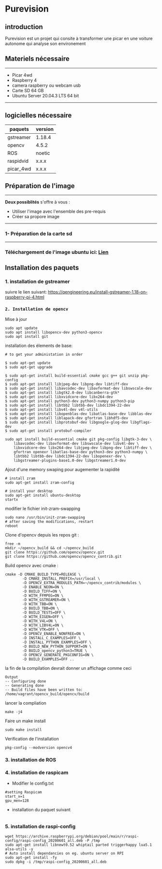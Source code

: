 

# **Purevision** 

## introduction
Purevision est un projet qui consite à transformer une picar en une voiture autonome qui analyse son environement  

## Materiels nécessaire 
---------------------------------
* Picar 4wd
* Raspberry 4 
* camera raspberry ou webcam usb
* Carte SD 64 GB
* Ubuntu Server 20.04.3 LTS 64 bit
-------------------------------------
## logicielles nécessaire  

| paquets   | version |
| ------    | --------|
| gstreamer | 1.18.4  |
| opencv    |  4.5.2  |
| ROS       |  noetic |
| raspidvid | x.x.x   |
| picar_4wd | x.x.x   |

## Préparation de l'image 
---------------------------------------
**Deux possiblités** s'offre à vous :
* Utiliser l'image avec l'ensemble des pre-requis 
* Créer sa propore image
--------------------------------------------------
### 1- Préparation de la carte sd
--------------------------------------------------

### Téléchargement de l'image ubuntu ici: [Lien](https://ubuntu.com/download/raspberry-pi)

## Installation des paquets
### 1. installation de gstreamer 
suivre le lien suivant: https://qengineering.eu/install-gstreamer-1.18-on-raspberry-pi-4.html 

### `2. Installation de opencv`
    
Mise à jour 
```
sudo apt update
sudo apt install libopencv-dev python3-opencv
sudo apt install git 
```
installation des élements de base:
```
# to get your administation in order

$ sudo apt-get update
$ sudo apt-get upgrade

$ sudo apt-get install build-essential cmake gcc g++ git unzip pkg-config
$ sudo apt-get install libjpeg-dev libpng-dev libtiff-dev
$ sudo apt-get install libavcodec-dev libavformat-dev libswscale-dev
$ sudo apt-get install libgtk2.0-dev libcanberra-gtk*
$ sudo apt-get install libxvidcore-dev libx264-dev
$ sudo apt-get install python3-dev python3-numpy python3-pip
$ sudo apt-get install libtbb2 libtbb-dev libdc1394-22-dev
$ sudo apt-get install libv4l-dev v4l-utils
$ sudo apt-get install libopenblas-dev libatlas-base-dev libblas-dev
$ sudo apt-get install liblapack-dev gfortran libhdf5-dev
$ sudo apt-get install libprotobuf-dev libgoogle-glog-dev libgflags-dev
$ sudo apt-get install protobuf-compiler
```

```
sudo apt install build-essential cmake git pkg-config libgtk-3-dev \
    libavcodec-dev libavformat-dev libswscale-dev libv4l-dev \
    libxvidcore-dev libx264-dev libjpeg-dev libpng-dev libtiff-dev \
    gfortran openexr libatlas-base-dev python3-dev python3-numpy \
    libtbb2 libtbb-dev libdc1394-22-dev libopenexr-dev \
    libgstreamer-plugins-base1.0-dev libgstreamer1.0-dev
```
Ajout d'une memory swaping pour augementer la rapidité 
```
# install zram
sudo apt-get install zram-config

# install your desktop
sudo apt-get install ubuntu-desktop
startx
```
modifier le fichier init-zram-swapping 
```
sudo nano /usr/bin/init-zram-swapping
# after saving the modifications, restart
reboot
```



Clone d'opencv depuis les repos git :
```
free -m
mkdir ~/opencv_build && cd ~/opencv_build
git clone https://github.com/opencv/opencv.git
git clone https://github.com/opencv/opencv_contrib.git
```
 Build opencv avec cmake :
```
cmake -D CMAKE_BUILD_TYPE=RELEASE \
        -D CMAKE_INSTALL_PREFIX=/usr/local \
        -D OPENCV_EXTRA_MODULES_PATH=~/opencv_contrib/modules \
        -D ENABLE_NEON=ON \
        -D BUILD_TIFF=ON \
        -D WITH_FFMPEG=ON \
        -D WITH_GSTREAMER=ON \
        -D WITH_TBB=ON \
        -D BUILD_TBB=ON \
        -D BUILD_TESTS=OFF \
        -D WITH_EIGEN=OFF \
        -D WITH_V4L=ON \
        -D WITH_LIBV4L=ON \
        -D WITH_VTK=OFF \
        -D OPENCV_ENABLE_NONFREE=ON \
        -D INSTALL_C_EXAMPLES=OFF \
        -D INSTALL_PYTHON_EXAMPLES=OFF \
        -D BUILD_NEW_PYTHON_SUPPORT=ON \
        -D BUILD_opencv_python3=TRUE \
        -D OPENCV_GENERATE_PKGCONFIG=ON \
        -D BUILD_EXAMPLES=OFF ..
```
la fin de la compilation devrait donner un affichage comme ceci
```
Output
-- Configuring done
-- Generating done
-- Build files have been written to: /home/vagrant/opencv_build/opencv/build
```
lancer la compliation 
```
make -j4
```
Faire un make install 
```
sudo make install
```
Verification de l'installation 
```
pkg-config --modversion opencv4
```


### 3. installation de ROS


### 4. installation de raspicam 
 * Modifier le config.txt
```
#setting Raspicam 
start_x=1
gpu_men=128
```
 * installation du paquet suivant 
```

```

### 5. installation de raspi-config 

```
wget https://archive.raspberrypi.org/debian/pool/main/r/raspi-config/raspi-config_20200601_all.deb -P /tmp
sudo apt-get install libnewt0.52 whiptail parted triggerhappy lua5.1 alsa-utils -y
# Auto install dependancies on eg. ubuntu server on RPI
sudo apt-get install -fy
sudo dpkg -i /tmp/raspi-config_20200601_all.deb
```




